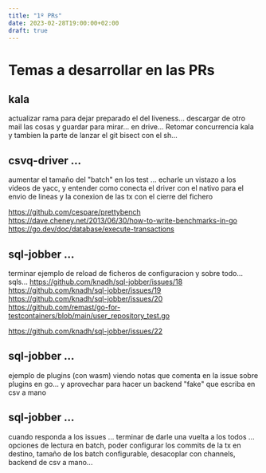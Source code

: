 ```yaml
---
title: "1º PRs"
date: 2023-02-28T19:00:00+02:00
draft: true
---
```


# Temas a desarrollar en las PRs

## kala
actualizar rama para dejar preparado el del liveness... 
descargar de otro mail las cosas y guardar para mirar... en drive… 
Retomar concurrencia kala y tambien la parte de lanzar el git bisect con el sh...

## csvq-driver ... 
aumentar el tamaño del "batch" en los test ... 
echarle un vistazo a los videos de yacc, y entender como conecta el driver con el nativo para el envio de lineas y la conexion de las tx con el cierre del fichero

https://github.com/cespare/prettybench
https://dave.cheney.net/2013/06/30/how-to-write-benchmarks-in-go
https://go.dev/doc/database/execute-transactions

## sql-jobber ... 
terminar ejemplo de reload de ficheros de configuracion y sobre todo... sqls...
https://github.com/knadh/sql-jobber/issues/18
https://github.com/knadh/sql-jobber/issues/19
https://github.com/knadh/sql-jobber/issues/20
    https://github.com/remast/go-for-testcontainers/blob/main/user_repository_test.go
    
https://github.com/knadh/sql-jobber/issues/22

## sql-jobber ...
ejemplo de plugins (con wasm) viendo notas que comenta en la issue sobre plugins en go... 
y aprovechar para hacer un backend "fake" que escriba en csv a mano

## sql-jobber ... 
cuando responda a los issues ... terminar de darle una vuelta a los todos ... 
opciones de lectura en batch, poder configurar los commits de la tx en destino, tamaño de los batch configurable, desacoplar con channels, backend de csv a mano...

